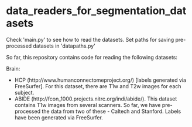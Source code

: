 # data_readers_for_segmentation_datasets

Check 'main.py' to see how to read the datasets.
Set paths for saving pre-processed datasets in 'datapaths.py'

So far, this repository contains code for reading the following datasets:

Brain:
<ul>
    <li> HCP (http://www.humanconnectomeproject.org/) [labels generated via FreeSurfer]. For this dataset, there are T1w and T2w images for each subject.
    <li> ABIDE (http://fcon_1000.projects.nitrc.org/indi/abide/). This dataset contains T1w images from several scanners. So far, we have pre-processed the data from two of these - Caltech and Stanford. Labels have been generated via FreeSurfer.
</ul>
